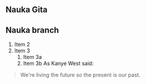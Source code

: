 ## Nauka Gita
## Nauka branch
1. Item 2
1. Item 3
   1. Item 3a
   1. Item 3b
As Kanye West said:

> We're living the future so
> the present is our past.
